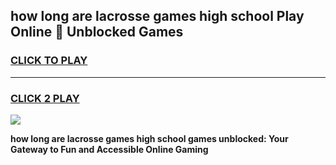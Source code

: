 
## how long are lacrosse games high school Play Online 👋 Unblocked Games
<h3>
<a href="https://news.freeplayer.one?title=how_long_are_lacrosse_games_high_school&ref=17GH">CLICK TO PLAY</a></h3>
<hr>

<h3>
<a href="https://news.freeplayer.one?title=how_long_are_lacrosse_games_high_school&ref=17GH">CLICK 2 PLAY</a>
  
</h3>

<a href="https://news.freeplayer.one?title=how_long_are_lacrosse_games_high_school&ref=17GH/"><img src="https://clearcache.store/games.png"></a>


**how long are lacrosse games high school games unblocked: Your Gateway to Fun and Accessible Online Gaming**

